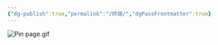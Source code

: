 ```yaml
---
{"dg-publish":true,"permalink":"/终端/","dgPassFrontmatter":true}
---
```


![Pin page.gif](/img/user/%E9%99%84%E4%BB%B6/Pin%20page.gif)